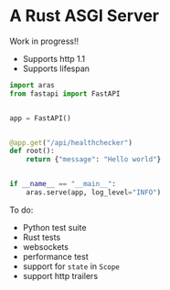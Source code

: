 # A Rust ASGI Server

Work in progress!!

- Supports http 1.1
- Supports lifespan

```python
import aras
from fastapi import FastAPI


app = FastAPI()


@app.get("/api/healthchecker")
def root():
    return {"message": "Hello world"}


if __name__ == "__main__":
    aras.serve(app, log_level="INFO")
```

To do:

- Python test suite
- Rust tests
- websockets
- performance test
- support for `state` in `Scope`
- support http trailers